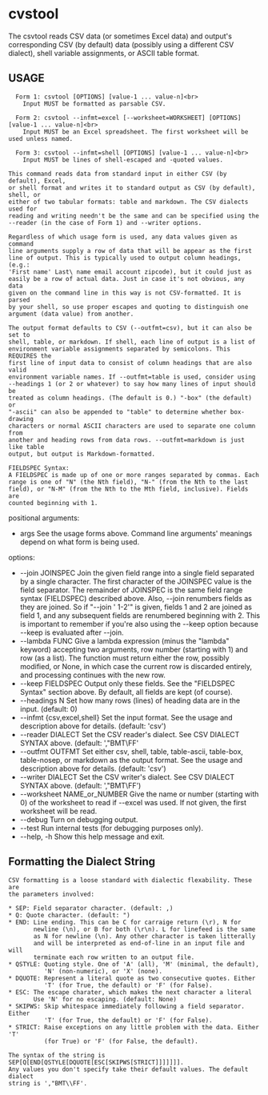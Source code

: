 # cvstool
The csvtool reads CSV data (or sometimes Excel data) and output's corresponding
CSV (by default) data (possibly using a different CSV dialect), shell variable
assignments, or ASCII table format.

## USAGE
      Form 1: csvtool [OPTIONS] [value-1 ... value-n]<br>
        Input MUST be formatted as parsable CSV.

      Form 2: csvtool --infmt=excel [--worksheet=WORKSHEET] [OPTIONS] [value-1 ... value-n]<br>
        Input MUST be an Excel spreadsheet. The first worksheet will be used unless named.

      Form 3: csvtool --infmt=shell [OPTIONS] [value-1 ... value-n]<br>
        Input MUST be lines of shell-escaped and -quoted values.

    This command reads data from standard input in either CSV (by default), Excel,
    or shell format and writes it to standard output as CSV (by default), shell, or
    either of two tabular formats: table and markdown. The CSV dialects used for
    reading and writing needn't be the same and can be specified using the
    --reader (in the case of Form 1) and --writer options.

    Regardless of which usage form is used, any data values given as command
    line arguments supply a row of data that will be appear as the first
    line of output. This is typically used to output column headings, (e.g.:
    'First name' Last\ name email account zipcode), but it could just as
    easily be a row of actual data. Just in case it's not obvious, any data
    given on the command line in this way is not CSV-formatted. It is parsed
    by your shell, so use proper escapes and quoting to distinguish one
    argument (data value) from another.

    The output format defaults to CSV (--outfmt=csv), but it can also be set to
    shell, table, or markdown. If shell, each line of output is a list of
    environment variable assignments separated by semicolons. This REQUIRES the
    first line of input data to consist of column headings that are also valid
    environment variable names. If --outfmt=table is used, consider using
    --headings 1 (or 2 or whatever) to say how many lines of input should be
    treated as column headings. (The default is 0.) "-box" (the default) or
    "-ascii" can also be appended to "table" to determine whether box-drawing
    characters or normal ASCII characters are used to separate one column from
    another and heading rows from data rows. --outfmt=markdown is just like table
    output, but output is Markdown-formatted.

    FIELDSPEC Syntax:
    A FIELDSPEC is made up of one or more ranges separated by commas. Each
    range is one of "N" (the Nth field), "N-" (from the Nth to the last
    field), or "N-M" (from the Nth to the Mth field, inclusive). Fields are
    counted beginning with 1.

positional arguments:
* args                  See the usage forms above. Command line arguments' meanings depend on what form
                        is being used.

options:
* --join JOINSPEC       Join the given field range into a single field separated by a single character.
                        The first character of the JOINSPEC value is the field separator. The remainder
                        of JOINSPEC is the same field range syntax (FIELDSPEC) described above. Also,
                        --join renumbers fields as they are joined. So if "--join ' 1-2'" is given,
                        fields 1 and 2 are joined as field 1, and any subsequent fields are renumbered
                        beginning with 2. This is important to remember if you're also using the --keep
                        option because --keep is evaluated after --join.
* --lambda FUNC         Give a lambda expression (minus the "lambda" keyword) accepting two arguments,
                        row number (starting with 1) and row (as a list). The function must return
                        either the row, possibly modified, or None, in which case the current row is
                        discarded entirely, and processing continues with the new row.
* --keep FIELDSPEC      Output only these fields. See the "FIELDSPEC Syntax" section above. By default,
                        all fields are kept (of course).
* --headings N          Set how many rows (lines) of heading data are in the input. (default: 0)
* --infmt {csv,excel,shell}
                        Set the input format. See the usage and description above for details.
                        (default: 'csv')
* --reader DIALECT      Set the CSV reader's dialect. See CSV DIALECT SYNTAX above. (default:
                        ',"BMT\\FF'
* --outfmt OUTFMT       Set either csv, shell, table, table-ascii, table-box, table-nosep, or markdown
                        as the output format. See the usage and description above for details.
                        (default: 'csv')
* --writer DIALECT      Set the CSV writer's dialect. See CSV DIALECT SYNTAX above. (default:
                        ',"BMT\\FF')
* --worksheet NAME_or_NUMBER
                        Give the name or number (starting with 0) of the worksheet to read if --excel
                        was used. If not given, the first worksheet will be read.
* --debug               Turn on debugging output.
* --test                Run internal tests (for debugging purposes only).
* --help, -h            Show this help message and exit.

## Formatting the Dialect String
    CSV formatting is a loose standard with dialectic flexability. These are
    the parameters involved:

    * SEP: Field separator character. (default: ,)
    * Q: Quote character. (default: ")
    * END: Line ending. This can be C for carraige return (\r), N for
           newline (\n), or B for both (\r\n). L for linefeed is the same
           as N for newline (\n). Any other character is taken litterally
           and will be interpreted as end-of-line in an input file and will
           terminate each row written to an output file.
    * QSTYLE: Quoting style. One of 'A' (all), 'M' (minimal, the default),
              'N' (non-numeric), or 'X' (none).
    * DQUOTE: Represent a literal quote as two consecutive quotes. Either
              'T' (for True, the default) or 'F' (for False).
    * ESC: The escape charater, which makes the next character a literal
           Use 'N' for no escaping. (default: None)
    * SKIPWS: Skip whitespace immediately following a field separator. Either
              'T' (for True, the default) or 'F' (for False).
    * STRICT: Raise exceptions on any little problem with the data. Either 'T'
              (for True) or 'F' (for False, the default).

    The syntax of the string is SEP[Q[END[QSTYLE[DQUOTE[ESC[SKIPWS[STRICT]]]]]]].
    Any values you don't specify take their default values. The default dialect
    string is ',"BMT\\FF'.

